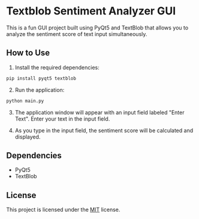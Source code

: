# Textblob Sentiment Analyzer GUI

This is a fun GUI project built using PyQt5 and TextBlob that allows you to analyze the sentiment score of text input simultaneously.

## How to Use

1. Install the required dependencies:

```python
pip install pyqt5 textblob
```

2. Run the application:

```python 
python main.py
```

3. The application window will appear with an input field labeled "Enter Text". Enter your text in the input field.

4. As you type in the input field, the sentiment score will be calculated and displayed.

## Dependencies

- PyQt5
- TextBlob

## License

This project is licensed under the [MIT](LICENSE) license.

